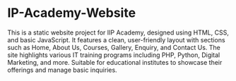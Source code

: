 # IP-Academy-Website
This is a static website project for IIP Academy, designed using HTML, CSS, and basic JavaScript. It features a clean, user-friendly layout with sections such as Home, About Us, Courses, Gallery, Enquiry, and Contact Us. The site highlights various IT training programs including PHP, Python, Digital Marketing, and more. Suitable for educational institutes to showcase their offerings and manage basic inquiries.

